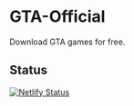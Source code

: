 # GTA-Official
Download GTA games for free.

## Status
[![Netlify Status](https://api.netlify.com/api/v1/badges/7cf68c9e-9702-4abc-ba11-165dbb88de9f/deploy-status)](https://app.netlify.com/sites/awesome-mirzakhani-bbf377/deploys)
